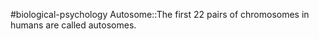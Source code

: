 #biological-psychology 
Autosome::The first 22 pairs of chromosomes in humans are called autosomes.
<!--SR:!2023-12-21,3,250-->